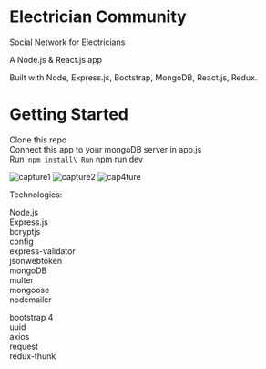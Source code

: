 # Electrician Community
Social Network for Electricians

A Node.js & React.js app

Built with Node, Express.js, Bootstrap, MongoDB, React.js, Redux.

# Getting Started
Clone this repo\
Connect this app to your mongoDB server in app.js\
Run` npm install\
Run` npm run dev

![capture1](https://user-images.githubusercontent.com/64751116/102014358-eb669e80-3d6e-11eb-91ae-175b24d74687.png)
![capture2](https://user-images.githubusercontent.com/64751116/102014369-02a58c00-3d6f-11eb-97d8-0f57fedf94ee.png)
![cap4ture](https://user-images.githubusercontent.com/64751116/102014484-ab53eb80-3d6f-11eb-919a-5c9f1ca5804c.png)


Technologies:

Node.js\
Express.js\
bcryptjs\
config\
express-validator\
jsonwebtoken\
mongoDB\
multer\
mongoose\
nodemailer

bootstrap 4\
uuid\
axios\
request\
redux-thunk

